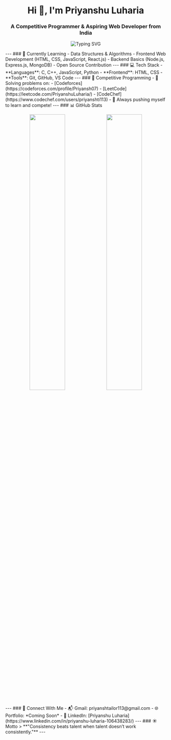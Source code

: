 <h1 align="center">Hi 👋, I'm Priyanshu Luharia</h1> <h3 align="center">A Competitive Programmer & Aspiring Web Developer from India</h3> <p align="center"> <img src="https://readme-typing-svg.demolab.com?font=Fira+Code&duration=2000&pause=1000&color=F7F7F7&center=true&vCenter=true&width=435&lines=Competitive+Programming+Enthusiast;Learning+Web+Development;Open+Source+Contributor" alt="Typing SVG" /> </p> --- ### 🧠 Currently Learning - Data Structures & Algorithms - Frontend Web Development (HTML, CSS, JavaScript, React.js) - Backend Basics (Node.js, Express.js, MongoDB) - Open Source Contribution --- ### 💻 Tech Stack - **Languages**: C, C++, JavaScript, Python - **Frontend**: HTML, CSS - **Tools**: Git, GitHub, VS Code --- ### 🚀 Competitive Programming - 🌟 Solving problems on: - [Codeforces](https://codeforces.com/profile/Priyansh07) - [LeetCode](https://leetcode.com/PriyanshuLuharia/) - [CodeChef](https://www.codechef.com/users/priyanshti113) - 💪 Always pushing myself to learn and compete! --- ### 📊 GitHub Stats <p align="center"> <img src="https://github-readme-stats.vercel.app/api?username=Priyanshtailor07&show_icons=true&theme=radical" width="47%" /> <img src="https://github-readme-streak-stats.herokuapp.com/?user=Priyanshtailor07&theme=radical" width="47%" /> </p> --- ### 🔗 Connect With Me - 📬 Gmail: priyanshtailor113@gmail.com - 🌐 Portfolio: *Coming Soon* - 💼 LinkedIn: [Priyanshu Luharia](https://www.linkedin.com/in/priyanshu-luharia-106438283/) --- ### ☀️ Motto > **"Consistency beats talent when talent doesn’t work consistently."** ---
